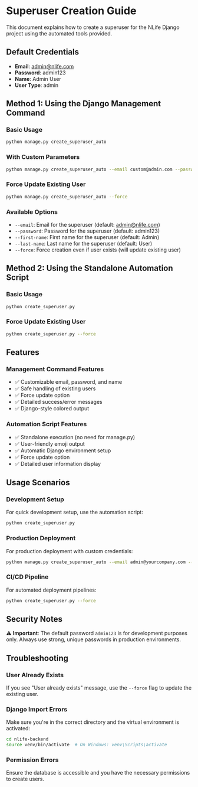 # Superuser Creation Guide

This document explains how to create a superuser for the NLife Django project using the automated tools provided.

## Default Credentials

- **Email**: admin@nlife.com
- **Password**: admin123
- **Name**: Admin User
- **User Type**: admin

## Method 1: Using the Django Management Command

### Basic Usage
```bash
python manage.py create_superuser_auto
```

### With Custom Parameters
```bash
python manage.py create_superuser_auto --email custom@admin.com --password mypassword --first-name John --last-name Doe
```

### Force Update Existing User
```bash
python manage.py create_superuser_auto --force
```

### Available Options
- `--email`: Email for the superuser (default: admin@nlife.com)
- `--password`: Password for the superuser (default: admin123)
- `--first-name`: First name for the superuser (default: Admin)
- `--last-name`: Last name for the superuser (default: User)
- `--force`: Force creation even if user exists (will update existing user)

## Method 2: Using the Standalone Automation Script

### Basic Usage
```bash
python create_superuser.py
```

### Force Update Existing User
```bash
python create_superuser.py --force
```

## Features

### Management Command Features
- ✅ Customizable email, password, and name
- ✅ Safe handling of existing users
- ✅ Force update option
- ✅ Detailed success/error messages
- ✅ Django-style colored output

### Automation Script Features
- ✅ Standalone execution (no need for manage.py)
- ✅ User-friendly emoji output
- ✅ Automatic Django environment setup
- ✅ Force update option
- ✅ Detailed user information display

## Usage Scenarios

### Development Setup
For quick development setup, use the automation script:
```bash
python create_superuser.py
```

### Production Deployment
For production deployment with custom credentials:
```bash
python manage.py create_superuser_auto --email admin@yourcompany.com --password secure_password --first-name Admin --last-name Team
```

### CI/CD Pipeline
For automated deployment pipelines:
```bash
python create_superuser.py --force
```

## Security Notes

⚠️ **Important**: The default password `admin123` is for development purposes only. Always use strong, unique passwords in production environments.

## Troubleshooting

### User Already Exists
If you see "User already exists" message, use the `--force` flag to update the existing user.

### Django Import Errors
Make sure you're in the correct directory and the virtual environment is activated:
```bash
cd nlife-backend
source venv/bin/activate  # On Windows: venv\Scripts\activate
```

### Permission Errors
Ensure the database is accessible and you have the necessary permissions to create users.
